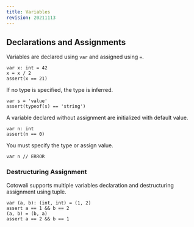 ```yaml
---
title: Variables
revision: 20211113
---
```


## Declarations and Assignments

Variables are declared using `var` and assigned using `=`.

```
var x: int = 42
x = x / 2
assert(x == 21)
```

If no type is specified, the type is inferred.


```
var s = 'value'
assert(typeof(s) == 'string')
```


A variable declared without assignment are initialized with default value.

```
var n: int
assert(n == 0)
```

You must specify the type or assign value.

```
var n // ERROR
```

### Destructuring Assignment

Cotowali supports multiple variables declaration and destructuring assignment using tuple.

```
var (a, b): (int, int) = (1, 2)
assert a == 1 && b == 2
(a, b) = (b, a)
assert a == 2 && b == 1
```
